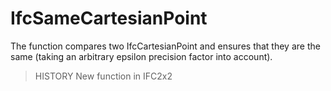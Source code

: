 # IfcSameCartesianPoint

The function compares two IfcCartesianPoint and ensures that they are the same (taking an arbitrary epsilon precision factor into account).

> HISTORY New function in IFC2x2
